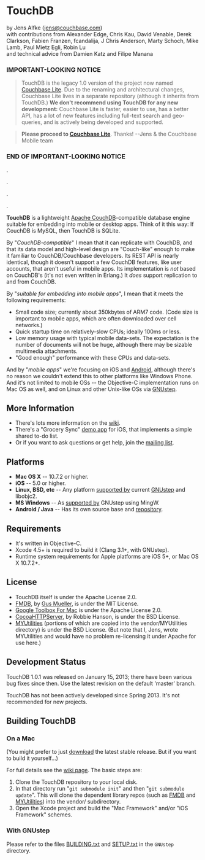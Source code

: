 # TouchDB #

by Jens Alfke (jens@couchbase.com)  
with contributions from Alexander Edge, Chris Kau, David Venable, Derek Clarkson, Fabien Franzen, fcandalija, J Chris Anderson, Marty Schoch, Mike Lamb, Paul Mietz Egli, Robin Lu  
and technical advice from Damien Katz and Filipe Manana

### IMPORTANT-LOOKING NOTICE ###

>TouchDB is the legacy 1.0 version of the project now named [Couchbase Lite](https://github.com/couchbase/couchbase-lite-ios). Due to the renaming and architectural changes, Couchbase Lite lives in a separate repository (although it inherits from TouchDB.) **We don't recommend using TouchDB for any new development:** Couchbase Lite is faster, easier to use, has a better API, has a lot of new features including full-text search and geo-queries, and is actively being developed and supported.

>**Please proceed to [Couchbase Lite](https://github.com/couchbase/couchbase-lite-ios)**. Thanks! --Jens & the Couchbase Mobile team

### END OF IMPORTANT-LOOKING NOTICE ###

.

.

.

.

**TouchDB** is a lightweight [Apache CouchDB][1]-compatible database engine suitable for embedding into mobile or desktop apps. Think of it this way: If CouchDB is MySQL, then TouchDB is SQLite.

By "_CouchDB-compatible_" I mean that it can replicate with CouchDB, and that its data model and high-level design are "Couch-like" enough to make it familiar to CouchDB/Couchbase developers. Its REST API is nearly identical, though it doesn't support a few CouchDB features, like user accounts, that aren't useful in mobile apps. Its implementation is _not_ based on CouchDB's (it's not even written in Erlang.) It _does_ support replication to and from CouchDB.

By "_suitable for embedding into mobile apps_", I mean that it meets the following requirements:

 * Small code size; currently about 350kbytes of ARM7 code. (Code size is important to mobile apps, which are often downloaded over cell networks.)
 * Quick startup time on relatively-slow CPUs; ideally 100ms or less.
 * Low memory usage with typical mobile data-sets. The expectation is the number of documents will not be huge, although there may be sizable multimedia attachments.
 * "Good enough" performance with these CPUs and data-sets.

And by "_mobile apps_" we're focusing on iOS and [Android][11], although there's no reason we couldn't extend this to other platforms like Windows Phone. And it's not limited to mobile OSs -- the Objective-C implementation runs on Mac OS as well, and on Linux and other Unix-like OSs via [GNUstep][12].

## More Information

* There's lots more information on the [wiki][2].
* There's a "Grocery Sync" [demo app][18] for iOS, that implements a simple shared to-do list.
* Or if you want to ask questions or get help, join the [mailing list][17].

## Platforms ##

 * **Mac OS X** -- 10.7.2 or higher.
 * **iOS** -- 5.0 or higher.
 * **Linux, BSD, etc** -- Any platform [supported by][13] current [GNUstep][12] and libobjc2.
 * **MS Windows** -- As [supported by][13] GNUstep using MingW.
 * **Android / Java** -- Has its own source base and [repository][11].

## Requirements ##

 * It's written in Objective-C.
 * Xcode 4.5+ is required to build it (Clang 3.1+, with GNUstep).
 * Runtime system requirements for Apple platforms are iOS 5+, or Mac OS X 10.7.2+.

## License ##

 * TouchDB itself is under the Apache License 2.0.
 * [FMDB][5], by [Gus Mueller][8], is under the MIT License.
 * [Google Toolbox For Mac][10] is under the Apache License 2.0.
 * [CocoaHTTPServer][9], by Robbie Hanson, is under the BSD License.
 * [MYUtilities][6] (portions of which are copied into the vendor/MYUtilities directory) is under the BSD License. (But note that I, Jens, wrote MYUtilities and would have no problem re-licensing it under Apache for use here.)

## Development Status ##

TouchDB 1.0.1 was released on January 15, 2013; there have been various bug fixes since then. Use the latest revision on the default 'master' branch.

TouchDB has not been actively developed since Spring 2013. It's not recommended for new projects.

## Building TouchDB ##

### On a Mac ###

(You might prefer to just [download][20] the latest stable release. But if you want to build it yourself...)

For full details see the [wiki page][7]. The basic steps are:

 1. Clone the TouchDB repository to your local disk.
 2. In that directory run "`git submodule init`" and then "`git submodule update`". This will clone the dependent library repos (such as [FMDB][5] and [MYUtilities][6]) into the vendor/ subdirectory.
 3. Open the Xcode project and build the "Mac Framework" and/or "iOS Framework" schemes.

### With GNUstep ###

Please refer to the files [BUILDING.txt][14] and [SETUP.txt][15] in the `GNUstep` directory.

[1]: http://couchdb.apache.org
[2]: https://github.com/couchbaselabs/TouchDB-iOS/wiki
[3]: http://couchbase.com
[4]: https://github.com/couchbaselabs/CouchCocoa
[5]: https://github.com/couchbaselabs/fmdb
[6]: https://bitbucket.org/snej/myutilities/overview
[7]: https://github.com/couchbaselabs/TouchDB-iOS/wiki/Building-TouchDB
[8]: https://github.com/ccgus/
[9]: https://github.com/robbiehanson/CocoaHTTPServer
[10]: http://code.google.com/p/google-toolbox-for-mac/
[11]: https://github.com/couchbaselabs/TouchDB-Android
[12]: http://www.gnustep.org/
[13]: http://wiki.gnustep.org/index.php/Platform_compatibility
[14]: https://github.com/couchbaselabs/TouchDB-iOS/blob/master/GNUstep/BUILDING.txt
[15]: https://github.com/couchbaselabs/TouchDB-iOS/blob/master/GNUstep/SETUP.txt
[17]: https://groups.google.com/forum/?fromgroups#!forum/mobile-couchbase
[18]: https://github.com/couchbaselabs/iOS-Couchbase-Demo
[19]: http://files.couchbase.com/developer-previews/mobile/ios/touchdb/
[20]: http://files.couchbase.com/developer-previews/mobile/ios/touchdb/TouchDB.zip
